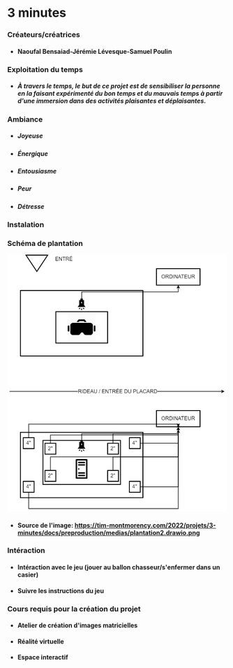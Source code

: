 # 3 minutes

### Créateurs/créatrices
* #### Naoufal Bensaiad-Jérémie Lévesque-Samuel Poulin

### Exploitation du temps
* ##### À travers le temps, le but de ce projet est de sensibiliser la personne en la faisant expérimenté du bon temps et du mauvais temps à partir d'une immersion dans des activités plaisantes et déplaisantes.

### Ambiance
* ##### Joyeuse
* ##### Énergique
* ##### Entousiasme
* ##### Peur
* ##### Détresse

### Instalation

### Schéma de plantation
![image_3_minutes](photographie/image_3_minutes.png)
* #### Source de l'image: https://tim-montmorency.com/2022/projets/3-minutes/docs/preproduction/medias/plantation2.drawio.png

### Intéraction
* #### Intéraction avec le jeu (jouer au ballon chasseur/s'enfermer dans un casier)
* #### Suivre les instructions du jeu

### Cours requis pour la création du projet
* #### Atelier de création d'images matricielles
* #### Réalité virtuelle
* #### Espace interactif

